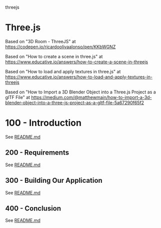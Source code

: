 threejs
# Three.js

Based on "3D Room - ThreeJS" at https://codepen.io/ricardoolivaalonso/pen/KKbWGNZ

Based on "How to create a scene in three.js" at https://www.educative.io/answers/how-to-create-a-scene-in-threejs

Based on "How to load and apply textures in three.js" at https://www.educative.io/answers/how-to-load-and-apply-textures-in-threejs

Based on "How to Import a 3D Blender Object into a Three.js Project as a glTF File" at https://medium.com/@matthewmain/how-to-import-a-3d-blender-object-into-a-three-js-project-as-a-gltf-file-5a67290f65f2

# 100 - Introduction

See [README.md](./100/README.md)

## 200 - Requirements

See [README.md](./200/README.md)

## 300 - Building Our Application

See [README.md](./300/README.md)

## 400 - Conclusion

See [README.md](./400/README.md)